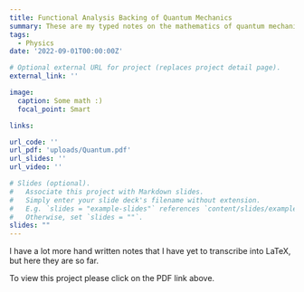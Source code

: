 ```yaml
---
title: Functional Analysis Backing of Quantum Mechanics
summary: These are my typed notes on the mathematics of quantum mechanics. These follow the lectures by Frederic Schuller. 
tags:
  - Physics
date: '2022-09-01T00:00:00Z'

# Optional external URL for project (replaces project detail page).
external_link: ''

image:
  caption: Some math :)
  focal_point: Smart

links:

url_code: ''
url_pdf: 'uploads/Quantum.pdf'
url_slides: ''
url_video: ''

# Slides (optional).
#   Associate this project with Markdown slides.
#   Simply enter your slide deck's filename without extension.
#   E.g. `slides = "example-slides"` references `content/slides/example-slides.md`.
#   Otherwise, set `slides = ""`.
slides: ""
---
```


I have a lot more hand written notes that I have yet to transcribe into LaTeX, but here they are so far.

To view this project please click on the PDF link above. 

